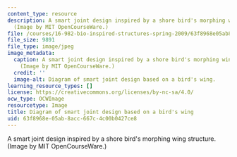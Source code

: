 ```yaml
---
content_type: resource
description: A smart joint design inspired by a shore bird's morphing wing structure.
  (Image by MIT OpenCourseWare.)
file: /courses/16-982-bio-inspired-structures-spring-2009/63f8968e05ab8acc667c4c00b0427ce8_16-982s09-th.jpg
file_size: 9891
file_type: image/jpeg
image_metadata:
  caption: A smart joint design inspired by a shore bird's morphing wing structure.
    (Image by MIT OpenCourseWare.)
  credit: ''
  image-alt: Diagram of smart joint design based on a bird's wing.
learning_resource_types: []
license: https://creativecommons.org/licenses/by-nc-sa/4.0/
ocw_type: OCWImage
resourcetype: Image
title: Diagram of smart joint design based on a bird's wing
uid: 63f8968e-05ab-8acc-667c-4c00b0427ce8
---
```

A smart joint design inspired by a shore bird's morphing wing structure. (Image by MIT OpenCourseWare.)